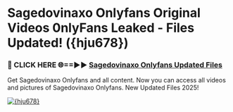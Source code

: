 # Sagedovinaxo Onlyfans Original Videos 0nlyFans Leaked - Files Updated! ({hju678})

<h3>🔴 CLICK HERE 🌐==►► <a href="https://tinyurl.com/3ytaskbp" rel="nofollow">Sagedovinaxo Onlyfans Updated Files</a></h3>

Get Sagedovinaxo Onlyfans and all content. Now you can access all videos and pictures of Sagedovinaxo Onlyfans. New Updated Files 2025!

[![{hju678}](https://i.imgur.com/vBTAXPR.gif)](https://tinyurl.com/3ytaskbp)